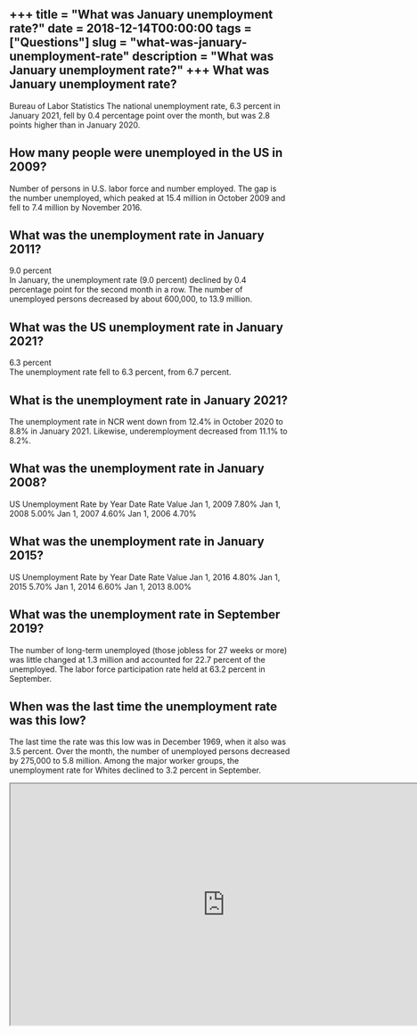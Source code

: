 +++
title = "What was January unemployment rate?"
date = 2018-12-14T00:00:00
tags = ["Questions"]
slug = "what-was-january-unemployment-rate"
description = "What was January unemployment rate?"
+++
What was January unemployment rate?
-----------------------------------

Bureau of Labor Statistics The national unemployment rate, 6.3 percent in January 2021, fell by 0.4 percentage point over the month, but was 2.8 points higher than in January 2020.

How many people were unemployed in the US in 2009?
--------------------------------------------------

Number of persons in U.S. labor force and number employed. The gap is the number unemployed, which peaked at 15.4 million in October 2009 and fell to 7.4 million by November 2016.

What was the unemployment rate in January 2011?
-----------------------------------------------

9.0 percent  
In January, the unemployment rate (9.0 percent) declined by 0.4 percentage point for the second month in a row. The number of unemployed persons decreased by about 600,000, to 13.9 million.

What was the US unemployment rate in January 2021?
--------------------------------------------------

6.3 percent  
The unemployment rate fell to 6.3 percent, from 6.7 percent.

What is the unemployment rate in January 2021?
----------------------------------------------

The unemployment rate in NCR went down from 12.4% in October 2020 to 8.8% in January 2021. Likewise, underemployment decreased from 11.1% to 8.2%.

What was the unemployment rate in January 2008?
-----------------------------------------------

US Unemployment Rate by Year Date Rate Value Jan 1, 2009 7.80% Jan 1, 2008 5.00% Jan 1, 2007 4.60% Jan 1, 2006 4.70%

What was the unemployment rate in January 2015?
-----------------------------------------------

US Unemployment Rate by Year Date Rate Value Jan 1, 2016 4.80% Jan 1, 2015 5.70% Jan 1, 2014 6.60% Jan 1, 2013 8.00%

What was the unemployment rate in September 2019?
-------------------------------------------------

The number of long-term unemployed (those jobless for 27 weeks or more) was little changed at 1.3 million and accounted for 22.7 percent of the unemployed. The labor force participation rate held at 63.2 percent in September.

When was the last time the unemployment rate was this low?
----------------------------------------------------------

The last time the rate was this low was in December 1969, when it also was 3.5 percent. Over the month, the number of unemployed persons decreased by 275,000 to 5.8 million. Among the major worker groups, the unemployment rate for Whites declined to 3.2 percent in September.

<iframe allow="accelerometer; autoplay; clipboard-write; encrypted-media; gyroscope; picture-in-picture" allowfullscreen="" class="__youtube_prefs__  epyt-is-override  no-lazyload" data-no-lazy="1" data-origheight="433" data-origwidth="770" data-skipgform_ajax_framebjll="" height="433" id="_ytid_45283" loading="lazy" src="https://www.youtube.com/embed/VeQ4GXGQIl0?enablejsapi=1&autoplay=0&cc_load_policy=0&cc_lang_pref=&iv_load_policy=1&loop=0&modestbranding=0&rel=1&fs=1&playsinline=0&autohide=2&theme=dark&color=red&controls=1&" title="YouTube player" width="770"></iframe>